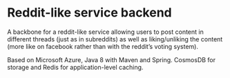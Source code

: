 # Reddit-like service backend

A backbone for a reddit-like service allowing users to post content in different threads (just as in subreddits) as well as liking/unliking the content
(more like on facebook rather than with the reddit’s voting system).

Based on Microsoft Azure, Java 8 with Maven and Spring. CosmosDB for storage and Redis for application-level caching.
